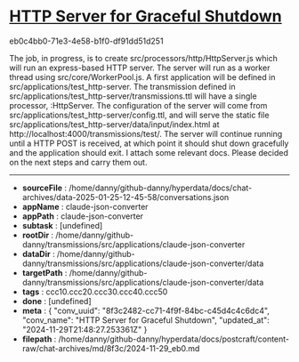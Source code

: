 # [HTTP Server for Graceful Shutdown](https://claude.ai/chat/8f3c2482-cc71-4f9f-84bc-c45d4c4c6dc4)

eb0c4bb0-71e3-4e58-b1f0-df91dd51d251

The job, in progress, is to create src/processors/http/HttpServer.js which will run an express-based HTTP server. The server will run as a worker thread using src/core/WorkerPool.js. A first application will be defined in src/applications/test_http-server. The transmission defined in src/applications/test_http-server/transmissions.ttl will have a single processor, :HttpServer. The configuration of the server will come from src/applications/test_http-server/config.ttl, and will serve the static file src/applications/test_http-server/data/input/index.html at http://localhost:4000/transmissions/test/. The server will continue running until a HTTP POST is received, at which point it should shut down gracefully and the application should exit. I attach some relevant docs.
Please decided on the next steps and carry them out.

---

* **sourceFile** : /home/danny/github-danny/hyperdata/docs/chat-archives/data-2025-01-25-12-45-58/conversations.json
* **appName** : claude-json-converter
* **appPath** : claude-json-converter
* **subtask** : [undefined]
* **rootDir** : /home/danny/github-danny/transmissions/src/applications/claude-json-converter
* **dataDir** : /home/danny/github-danny/transmissions/src/applications/claude-json-converter/data
* **targetPath** : /home/danny/github-danny/transmissions/src/applications/claude-json-converter/data
* **tags** : ccc10.ccc20.ccc30.ccc40.ccc50
* **done** : [undefined]
* **meta** : {
  "conv_uuid": "8f3c2482-cc71-4f9f-84bc-c45d4c4c6dc4",
  "conv_name": "HTTP Server for Graceful Shutdown",
  "updated_at": "2024-11-29T21:48:27.253361Z"
}
* **filepath** : /home/danny/github-danny/hyperdata/docs/postcraft/content-raw/chat-archives/md/8f3c/2024-11-29_eb0.md